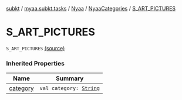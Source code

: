 [subkt](../../../index.md) / [myaa.subkt.tasks](../../index.md) / [Nyaa](../index.md) / [NyaaCategories](index.md) / [S_ART_PICTURES](./-s_-a-r-t_-p-i-c-t-u-r-e-s.md)

# S_ART_PICTURES

`S_ART_PICTURES` [(source)](https://github.com/Myaamori/SubKt/blob/0.1.4/src/main/kotlin/myaa/subkt/tasks/tasks.kt#L785)

### Inherited Properties

| Name | Summary |
|---|---|
| [category](category.md) | `val category: `[`String`](https://kotlinlang.org/api/latest/jvm/stdlib/kotlin/-string/index.html) |
